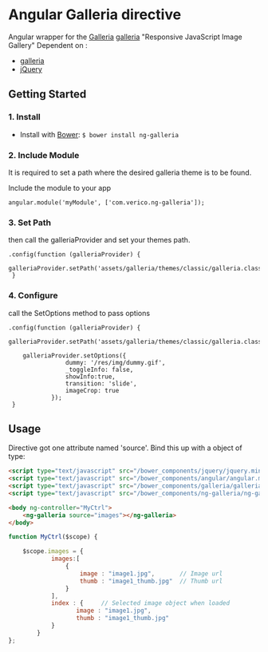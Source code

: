 
Angular Galleria directive
=================

Angular wrapper for the [Galleria] [galleria]  "Responsive JavaScript Image Gallery"
Dependent on :
* [galleria][Galleria]
* [jQuery][jquery]



Getting Started
---------------

### 1. Install
* Install with [Bower][bower]: `$ bower install ng-galleria`


### 2. Include Module
It is required to set a path where the desired galleria theme is to be found.

Include the module to your app

    angular.module('myModule', ['com.verico.ng-galleria']);


### 3. Set Path
then call the galleriaProvider and set your themes path.

    .config(function (galleriaProvider) {
        galleriaProvider.setPath('assets/galleria/themes/classic/galleria.classic.js');
     }
### 4. Configure 
call the SetOptions method to pass options

    .config(function (galleriaProvider) {
        galleriaProvider.setPath('assets/galleria/themes/classic/galleria.classic.js');
        
        galleriaProvider.setOptions({
                    dummy: '/res/img/dummy.gif',
                    _toggleInfo: false,
                    showInfo:true,
                    transition: 'slide',
                    imageCrop: true
                });
     }

Usage
---------------

Directive got one attribute named 'source'. Bind this up with a object of type:


```html
<script type="text/javascript" src="/bower_components/jquery/jquery.min.js"></script>
<script type="text/javascript" src="/bower_components/angular/angular.min.js"></script>
<script type="text/javascript" src="/bower_components/galleria/galleria-1.3.3.min.js"></script>
<script type="text/javascript" src="/bower_components/ng-galleria/ng-galleria.js"></script>

<body ng-controller="MyCtrl">
    <ng-galleria source="images"></ng-galleria>
</body>
```

```javascript
function MyCtrl($scope) {

    $scope.images = {
            images:[
                {
                    image : "image1.jpg",       // Image url
                    thumb : "image1_thumb.jpg"  // Thumb url
                }
            ],
            index : {     // Selected image object when loaded
                   image : "image1.jpg",
                   thumb : "image1_thumb.jpg"
            }
        }
};
```
[galleria]: http://galleria.io/
[jQuery]: http://jquery.com/
[bower]: http://twitter.github.com/bower/
